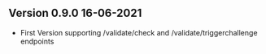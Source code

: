 ## Version 0.9.0 16-06-2021
* First Version supporting /validate/check and /validate/triggerchallenge endpoints

